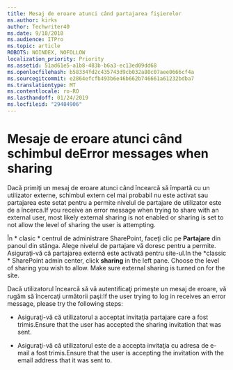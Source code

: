 ```yaml
---
title: Mesaj de eroare atunci când partajarea fişierelor
ms.author: kirks
author: Techwriter40
ms.date: 9/18/2018
ms.audience: ITPro
ms.topic: article
ROBOTS: NOINDEX, NOFOLLOW
localization_priority: Priority
ms.assetid: 51ad61e5-a1b8-483b-b6a3-ec13ed09dd68
ms.openlocfilehash: b58334fd2c435743d9cb032a80c07aee0666cf4a
ms.sourcegitcommit: e2864efcfb493b6e46b662b746661a61232bdba7
ms.translationtype: MT
ms.contentlocale: ro-RO
ms.lasthandoff: 01/24/2019
ms.locfileid: "29484906"
---
```

# <a name="error-messages-when-sharing"></a><span data-ttu-id="25be7-102">Mesaje de eroare atunci când schimbul de</span><span class="sxs-lookup"><span data-stu-id="25be7-102">Error messages when sharing</span></span>

<span data-ttu-id="25be7-103">Dacă primiţi un mesaj de eroare atunci când încearcă să împartă cu un utilizator externe, schimbul extern cel mai probabil nu este activat sau partajarea este setat pentru a permite nivelul de partajare de utilizator este de a încerca.</span><span class="sxs-lookup"><span data-stu-id="25be7-103">If you receive an error message when trying to share with an external user, most likely external sharing is not enabled or sharing is set to not allow the level of sharing the user is attempting.</span></span>
  
<span data-ttu-id="25be7-p101">În \* clasic \* centrul de administrare SharePoint, faceţi clic pe **Partajare** din panoul din stânga. Alege nivelul de partajare vă doresc pentru a permite. Asiguraţi-vă că partajarea externă este activată pentru site-ul.</span><span class="sxs-lookup"><span data-stu-id="25be7-p101">In the  \*classic \* SharePoint admin center, click **sharing** in the left pane. Choose the level of sharing you wish to allow. Make sure external sharing is turned on for the site.</span></span> 
  
<span data-ttu-id="25be7-107">Dacă utilizatorul încearcă să vă autentificaţi primeşte un mesaj de eroare, vă rugăm să încercaţi următorii paşi:</span><span class="sxs-lookup"><span data-stu-id="25be7-107">If the user trying to log in receives an error message, please try the following steps:</span></span>
  
- <span data-ttu-id="25be7-108">Asiguraţi-vă că utilizatorul a acceptat invitaţia partajare care a fost trimis.</span><span class="sxs-lookup"><span data-stu-id="25be7-108">Ensure that the user has accepted the sharing invitation that was sent.</span></span>
    
- <span data-ttu-id="25be7-109">Asiguraţi-vă că utilizatorul este de a accepta invitaţia cu adresa de e-mail a fost trimis.</span><span class="sxs-lookup"><span data-stu-id="25be7-109">Ensure that the user is accepting the invitation with the email address that it was sent to.</span></span>
    

